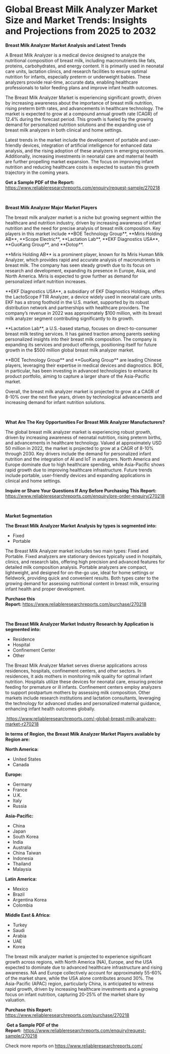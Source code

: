<p><h1>Global Breast Milk Analyzer Market Size and Market Trends: Insights and Projections from 2025 to 2032</h1></p><p><strong>Breast Milk Analyzer Market Analysis and Latest Trends</strong></p>
<p><p>A Breast Milk Analyzer is a medical device designed to analyze the nutritional composition of breast milk, including macronutrients like fats, proteins, carbohydrates, and energy content. It is primarily used in neonatal care units, lactation clinics, and research facilities to ensure optimal nutrition for infants, especially preterm or underweight babies. These analyzers provide real-time, accurate data, enabling healthcare professionals to tailor feeding plans and improve infant health outcomes.</p><p>The Breast Milk Analyzer Market is experiencing significant growth, driven by increasing awareness about the importance of breast milk nutrition, rising preterm birth rates, and advancements in healthcare technology. The market is expected to grow at a compound annual growth rate (CAGR) of 12.4% during the forecast period. This growth is fueled by the growing demand for personalized nutrition solutions and the expanding use of breast milk analyzers in both clinical and home settings.</p><p>Latest trends in the market include the development of portable and user-friendly devices, integration of artificial intelligence for enhanced data analysis, and the rising adoption of these analyzers in emerging economies. Additionally, increasing investments in neonatal care and maternal health are further propelling market expansion. The focus on improving infant nutrition and reducing healthcare costs is expected to sustain this growth trajectory in the coming years.</p></p>
<p><strong>Get a Sample PDF of the Report:&nbsp;</strong> <a href="https://www.reliableresearchreports.com/enquiry/request-sample/270218?utm_campaign=2002&utm_medium=2&utm_source=Github&utm_content=ia&utm_term=21012025&utm_id=breast-milk-analyzer">https://www.reliableresearchreports.com/enquiry/request-sample/270218</a></p>
<p>&nbsp;</p>
<p><strong>Breast Milk Analyzer Major Market Players</strong></p>
<p><p>The breast milk analyzer market is a niche but growing segment within the healthcare and nutrition industry, driven by increasing awareness of infant nutrition and the need for precise analysis of breast milk composition. Key players in this market include **BOE Technology Group**, **Miris Holding AB**, **Scope Electric**, **Lactation Lab**, **EKF Diagnostics USA**, **GuoKang Group**, and **Dotop**.</p><p>**Miris Holding AB** is a prominent player, known for its Miris Human Milk Analyzer, which provides rapid and accurate analysis of macronutrients in breast milk. The company has seen steady growth due to its focus on research and development, expanding its presence in Europe, Asia, and North America. Miris is expected to grow further as demand for personalized infant nutrition increases.</p><p>**EKF Diagnostics USA**, a subsidiary of EKF Diagnostics Holdings, offers the LactoScope FTIR Analyzer, a device widely used in neonatal care units. EKF has a strong foothold in the U.S. market, supported by its robust distribution network and partnerships with healthcare providers. The company’s revenue in 2022 was approximately $100 million, with its breast milk analyzer segment contributing significantly to its growth.</p><p>**Lactation Lab**, a U.S.-based startup, focuses on direct-to-consumer breast milk testing services. It has gained traction among parents seeking personalized insights into their breast milk composition. The company is expanding its services and product offerings, positioning itself for future growth in the $500 million global breast milk analyzer market.</p><p>**BOE Technology Group** and **GuoKang Group** are leading Chinese players, leveraging their expertise in medical devices and diagnostics. BOE, in particular, has been investing in advanced technologies to enhance its product portfolio, aiming to capture a larger share of the Asia-Pacific market.</p><p>Overall, the breast milk analyzer market is projected to grow at a CAGR of 8-10% over the next five years, driven by technological advancements and increasing demand for infant nutrition solutions.</p></p>
<p>&nbsp;</p>
<p><strong>What Are The Key Opportunities For Breast Milk Analyzer Manufacturers?</strong></p>
<p><p>The global breast milk analyzer market is experiencing robust growth, driven by increasing awareness of neonatal nutrition, rising preterm births, and advancements in healthcare technology. Valued at approximately USD 50 million in 2022, the market is projected to grow at a CAGR of 8-10% through 2030. Key drivers include the demand for personalized infant nutrition and the integration of AI and IoT in analyzers. North America and Europe dominate due to high healthcare spending, while Asia-Pacific shows rapid growth due to improving healthcare infrastructure. Future trends include portable, user-friendly devices and expanding applications in clinical and home settings.</p></p>
<p><strong>Inquire or Share Your Questions If Any Before Purchasing This Report:</strong> <a href="https://www.reliableresearchreports.com/enquiry/pre-order-enquiry/270218?utm_campaign=2002&utm_medium=2&utm_source=Github&utm_content=ia&utm_term=21012025&utm_id=breast-milk-analyzer">https://www.reliableresearchreports.com/enquiry/pre-order-enquiry/270218</a></p>
<p>&nbsp;</p>
<p><strong>Market Segmentation</strong></p>
<p><strong>The Breast Milk Analyzer Market Analysis by types is segmented into:</strong></p>
<p><ul><li>Fixed</li><li>Portable</li></ul></p>
<p><p>The Breast Milk Analyzer market includes two main types: Fixed and Portable. Fixed analyzers are stationary devices typically used in hospitals, clinics, and research labs, offering high precision and advanced features for detailed milk composition analysis. Portable analyzers are compact, lightweight, and designed for on-the-go use, ideal for home settings or fieldwork, providing quick and convenient results. Both types cater to the growing demand for assessing nutritional content in breast milk, ensuring infant health and proper development.</p></p>
<p><strong>Purchase this Report:&nbsp;</strong><a href="https://www.reliableresearchreports.com/purchase/270218?utm_campaign=2002&utm_medium=2&utm_source=Github&utm_content=ia&utm_term=21012025&utm_id=breast-milk-analyzer">https://www.reliableresearchreports.com/purchase/270218</a></p>
<p>&nbsp;</p>
<p><strong>The Breast Milk Analyzer Market Industry Research by Application is segmented into:</strong></p>
<p><ul><li>Residence</li><li>Hospital</li><li>Confinement Center</li><li>Other</li></ul></p>
<p><p>The Breast Milk Analyzer Market serves diverse applications across residences, hospitals, confinement centers, and other sectors. In residences, it aids mothers in monitoring milk quality for optimal infant nutrition. Hospitals utilize these devices for neonatal care, ensuring precise feeding for premature or ill infants. Confinement centers employ analyzers to support postpartum mothers by assessing milk composition. Other markets include research institutions and lactation consultants, leveraging the technology for advanced studies and personalized maternal guidance, enhancing infant health outcomes globally.</p></p>
<p><a href="https://www.reliableresearchreports.com/-global-breast-milk-analyzer-market-r270218?utm_campaign=2002&utm_medium=2&utm_source=Github&utm_content=ia&utm_term=21012025&utm_id=breast-milk-analyzer">&nbsp;https://www.reliableresearchreports.com/-global-breast-milk-analyzer-market-r270218</a></p>
<p><strong>In terms of Region, the Breast Milk Analyzer Market Players available by Region are:</strong></p>
<p>
    <p> <strong> North America: </strong>
        <ul>
            <li>United States</li>
            <li>Canada</li>
        </ul>
        </p> 
    <p> <strong> Europe: </strong>
        <ul>
            <li>Germany</li>
            <li>France</li>
            <li>U.K.</li>
            <li>Italy</li>
            <li>Russia</li>
        </ul>
        </p> 
    <p> <strong> Asia-Pacific: </strong>
        <ul>
            <li>China</li>
            <li>Japan</li>
            <li>South Korea</li>
            <li>India</li>
            <li>Australia</li>
            <li>China Taiwan</li>
            <li>Indonesia</li>
            <li>Thailand</li>
            <li>Malaysia</li>
        </ul>
        </p> 
    <p> <strong> Latin America: </strong>
        <ul>
            <li>Mexico</li>
            <li>Brazil</li>
            <li>Argentina Korea</li>
            <li>Colombia</li>
        </ul>
        </p> 
    <p> <strong> Middle East & Africa: </strong>
        <ul>
            <li>Turkey</li>
            <li>Saudi</li>
            <li>Arabia</li>
            <li>UAE</li>
            <li>Korea</li>
        </ul>
    </p>
    </p>
<p><p>The breast milk analyzer market is projected to experience significant growth across regions, with North America (NA), Europe, and the USA expected to dominate due to advanced healthcare infrastructure and rising awareness. NA and Europe collectively account for approximately 55-60% of the market share, while the USA alone contributes around 30%. The Asia-Pacific (APAC) region, particularly China, is anticipated to witness rapid growth, driven by increasing healthcare investments and a growing focus on infant nutrition, capturing 20-25% of the market share by valuation.</p></p>
<p><strong>Purchase this Report: </strong><a href="https://www.reliableresearchreports.com/purchase/270218?utm_campaign=2002&utm_medium=2&utm_source=Github&utm_content=ia&utm_term=21012025&utm_id=breast-milk-analyzer">https://www.reliableresearchreports.com/purchase/270218</a></p>
<p>&nbsp;<strong>Get a Sample PDF of the Report:&nbsp;&nbsp;</strong><a href="https://www.reliableresearchreports.com/enquiry/request-sample/270218?utm_campaign=2002&utm_medium=2&utm_source=Github&utm_content=ia&utm_term=21012025&utm_id=breast-milk-analyzer">https://www.reliableresearchreports.com/enquiry/request-sample/270218</a></p>
<p><strong></strong></p>
<p>Check more reports on <a href="https://www.reliableresearchreports.com/?utm_campaign=2002&utm_medium=2&utm_source=Github&utm_content=ia&utm_term=21012025&utm_id=breast-milk-analyzer">https://www.reliableresearchreports.com/</a></p>